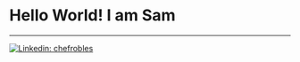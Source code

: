 # Hello World! I am Sam

---

[![Linkedin: chefrobles](https://img.shields.io/badge/-chefrobles-blue?style=flat-square&logo=Linkedin&logoColor=white&link=https://www.linkedin.com/in/chefrobles/)](https://www.linkedin.com/in/chefrobles/)
